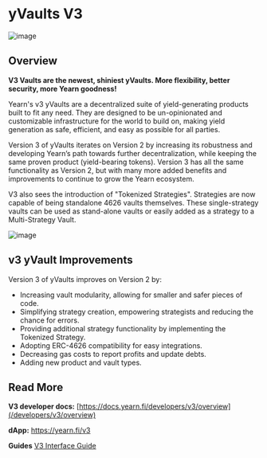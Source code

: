 # yVaults V3

![image](/img/product-pages/v3-banner.png)

## Overview

**V3 Vaults are the newest, shiniest yVaults. More flexibility, better security, more Yearn goodness!**

Yearn's v3 yVaults are a decentralized suite of yield-generating products built to fit any need. They are designed to be un-opinionated and customizable infrastructure for the world to build on, making yield generation as safe, efficient, and easy as possible for all parties.

Version 3 of yVaults iterates on Version 2 by increasing its robustness and developing Yearn’s path towards further decentralization, while keeping the same proven product (yield-bearing tokens). Version 3 has all the same functionality as Version 2, but with many more added benefits and improvements to continue to grow the Yearn ecosystem.

V3 also sees the introduction of "Tokenized Strategies". Strategies are now capable of being standalone 4626 vaults themselves. These single-strategy vaults can be used as stand-alone vaults or easily added as a strategy to a Multi-Strategy Vault.

![image](/img/diagrams/yvaults-v3-more-detail.png)

## v3 yVault Improvements

Version 3 of yVaults improves on Version 2 by:

- Increasing vault modularity, allowing for smaller and safer pieces of code.
- Simplifying strategy creation, empowering strategists and reducing the chance for errors.
- Providing additional strategy functionality by implementing the Tokenized Strategy.
- Adopting ERC-4626 compatibility for easy integrations.
- Decreasing gas costs to report profits and update debts.
- Adding new product and vault types.

## Read More

**V3 developer docs:** <PrettyLink>[https://docs.yearn.fi/developers/v3/overview](/developers/v3/overview)</PrettyLink>

**dApp:** <PrettyLink>https://yearn.fi/v3</PrettyLink>

**Guides** <PrettyLink>[V3 Interface Guide](/getting-started/guides/using-yearn-v3)</PrettyLink>
